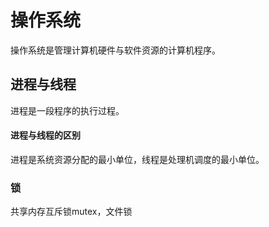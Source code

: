 # 操作系统

操作系统是管理计算机硬件与软件资源的计算机程序。

## 进程与线程

进程是一段程序的执行过程。

#### 进程与线程的区别

进程是系统资源分配的最小单位，线程是处理机调度的最小单位。

### 锁

共享内存互斥锁mutex，文件锁
